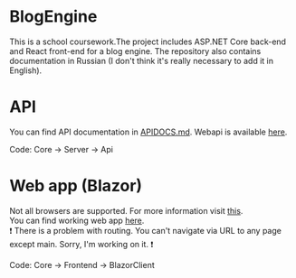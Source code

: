 # BlogEngine
This is a school coursework.The project includes ASP.NET Core back-end and React front-end for a blog engine. The repository also contains documentation in Russian (I don't think it's really necessary to add it in English).

# API
You can find API documentation in [APIDOCS.md](https://github.com/potyoma/BlogEngine/blob/develop/APIDOCS.md). Webapi is available [here](https://blog-engine-api.herokuapp.com).

Code: Core -> Server -> Api

# Web app (Blazor)
Not all browsers are supported. For more information visit [this](https://webassembly.org/).</br>
You can find working web app [here](https://blog-engine-client.vercel.app/).</br>
:exclamation: There is a problem with routing. You can't navigate via URL to any page except main. Sorry, I'm working on it. :exclamation:

Code: Core -> Frontend -> BlazorClient
